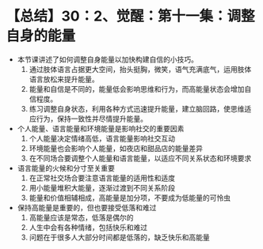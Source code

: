 # 【总结】30：2、觉醒：第十一集：调整自身的能量

-   本节课讲述了如何调整自身能量以加快构建自信的小技巧。
    1.  通过肢体语言占据更大空间，抬头挺胸，微笑，语气充满底气，运用肢体语言放松来提升能量。
    2.  能量和自信是不同的，能量低会影响思维和行为，而高能量状态会增加自信程度。
    3.  练习调整自身状态，利用各种方式迅速提升能量，建立脑回路，使思维适应行为，保持一致性并尽情提升能量。
-   个人能量、语言能量和环境能量是影响社交的重要因素
    1.  个人能量决定情绪高低，语言能量影响社交互动
    2.  环境能量也会影响个人能量，如夜店和甜品店的能量差异
    3.  在不同场合要调整个人能量和语言能量，以适应不同关系状态和环境要求
-   语言能量的火候和分寸至关重要
    1.  在正常社交场合要注意语言能量的适用性和适度
    2.  用小能量堆积大能量，逐渐过渡到不同关系阶段
    3.  能量和价值相辅相成，高能量是加分项，不要成为低能量的可怜虫
-   保持高能量是重要的，但也要接受低落和难过
    1.  高能量应该是常态，低落是偶尔的
    2.  人生中会有各种情绪，包括快乐和难过
    3.  问题在于很多人大部分时间都是低落的，缺乏快乐和高能量